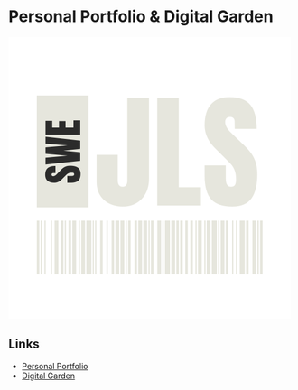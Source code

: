 # Personal Portfolio & Digital Garden

<a alt="Nx logo" href="https://nx.dev" target="_blank" rel="noreferrer"><img src="https://raw.githubusercontent.com/J-Liciaga/portfolio/main/libs/lucky-ui/src/assets/img/light_logo.png" width="500"></a>

## Links

- [Personal Portfolio](https://jliciaga.dev)
- [Digital Garden](https://garden.jliciaga.dev)

